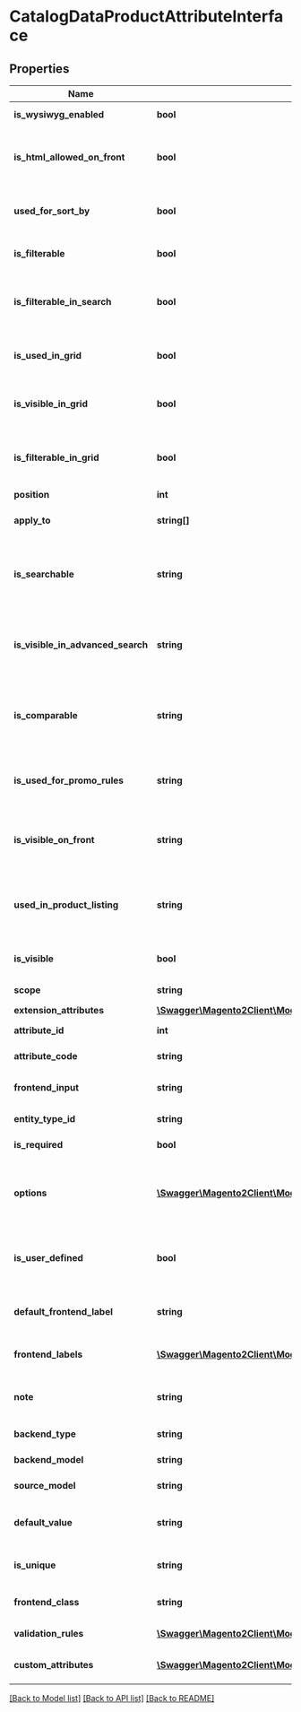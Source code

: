 # CatalogDataProductAttributeInterface

## Properties
Name | Type | Description | Notes
------------ | ------------- | ------------- | -------------
**is_wysiwyg_enabled** | **bool** | WYSIWYG flag | [optional] 
**is_html_allowed_on_front** | **bool** | The HTML tags are allowed on the frontend | [optional] 
**used_for_sort_by** | **bool** | It is used for sorting in product listing | [optional] 
**is_filterable** | **bool** | It used in layered navigation | [optional] 
**is_filterable_in_search** | **bool** | It is used in search results layered navigation | [optional] 
**is_used_in_grid** | **bool** | It is used in catalog product grid | [optional] 
**is_visible_in_grid** | **bool** | It is visible in catalog product grid | [optional] 
**is_filterable_in_grid** | **bool** | It is filterable in catalog product grid | [optional] 
**position** | **int** | Position | [optional] 
**apply_to** | **string[]** | Apply to value for the element | [optional] 
**is_searchable** | **string** | The attribute can be used in Quick Search | [optional] 
**is_visible_in_advanced_search** | **string** | The attribute can be used in Advanced Search | [optional] 
**is_comparable** | **string** | The attribute can be compared on the frontend | [optional] 
**is_used_for_promo_rules** | **string** | The attribute can be used for promo rules | [optional] 
**is_visible_on_front** | **string** | The attribute is visible on the frontend | [optional] 
**used_in_product_listing** | **string** | The attribute can be used in product listing | [optional] 
**is_visible** | **bool** | Attribute is visible on frontend. | [optional] 
**scope** | **string** | Attribute scope | [optional] 
**extension_attributes** | [**\Swagger\Magento2Client\Model\CatalogDataEavAttributeExtensionInterface**](CatalogDataEavAttributeExtensionInterface.md) |  | [optional] 
**attribute_id** | **int** | Id of the attribute. | [optional] 
**attribute_code** | **string** | Code of the attribute. | 
**frontend_input** | **string** | HTML for input element. | 
**entity_type_id** | **string** | Entity type id | [optional] 
**is_required** | **bool** | Attribute is required. | 
**options** | [**\Swagger\Magento2Client\Model\EavDataAttributeOptionInterface[]**](EavDataAttributeOptionInterface.md) | Options of the attribute (key &#x3D;&gt; value pairs for select) | [optional] 
**is_user_defined** | **bool** | Current attribute has been defined by a user. | [optional] 
**default_frontend_label** | **string** | Frontend label for default store | [optional] 
**frontend_labels** | [**\Swagger\Magento2Client\Model\EavDataAttributeFrontendLabelInterface[]**](EavDataAttributeFrontendLabelInterface.md) | Frontend label for each store | 
**note** | **string** | The note attribute for the element. | [optional] 
**backend_type** | **string** | Backend type. | [optional] 
**backend_model** | **string** | Backend model | [optional] 
**source_model** | **string** | Source model | [optional] 
**default_value** | **string** | Default value for the element. | [optional] 
**is_unique** | **string** | This is a unique attribute | [optional] 
**frontend_class** | **string** | Frontend class of attribute | [optional] 
**validation_rules** | [**\Swagger\Magento2Client\Model\EavDataAttributeValidationRuleInterface[]**](EavDataAttributeValidationRuleInterface.md) | Validation rules. | [optional] 
**custom_attributes** | [**\Swagger\Magento2Client\Model\FrameworkAttributeInterface[]**](FrameworkAttributeInterface.md) | Custom attributes values. | [optional] 

[[Back to Model list]](../README.md#documentation-for-models) [[Back to API list]](../README.md#documentation-for-api-endpoints) [[Back to README]](../README.md)


